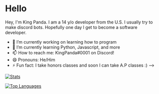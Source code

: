 # Hello

Hey, I'm King Panda. I am a 14 y/o developer from the U.S. I usually try to make discord bots. Hopefully one day I get to become a software developer.

- 🔭 I’m currently working on learning how to program
- 🌱 I’m currently learning Python, Javascript, and more
- 📫 How to reach me: KingPanda#0001 on Discord!
- 😄 Pronouns: He/Him
- ⚡ Fun fact: I take honors classes and soon I can take A.P classes :)
-->

[![Stats](https://github-readme-stats.vercel.app/api?username=KingPanda0&show_icons=true&theme=algolia&count_private=true)](https://github.com/KingPanda0)

[![Top Languages](https://github-readme-stats.vercel.app/api/top-langs/?username=kingpanda0&theme=algolia&card_width=495)](https://github.com/KingPanda0)
